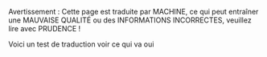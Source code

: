 Avertissement : Cette page est traduite par MACHINE, ce qui peut entraîner une MAUVAISE QUALITÉ ou des INFORMATIONS INCORRECTES, veuillez lire avec PRUDENCE !

Voici un test de traduction voir ce qui va oui